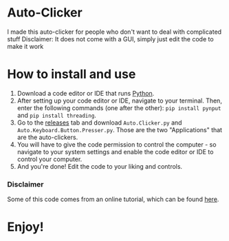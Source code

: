 # Auto-Clicker
I made this auto-clicker for people who don't want to deal with complicated stuff
Disclaimer: It does not come with a GUI, simply just edit the code to make it work

# How to install and use
1. Download a code editor or IDE that runs [Python](https://www.python.org).
2. After setting up your code editor or IDE, navigate to your terminal.  Then, enter the following commands (one after the other): `pip install pynput` and `pip install threading`.
3. Go to the [releases](https://github.com/Jminding/autoclicker/releases) tab and download `Auto.Clicker.py` and `Auto.Keyboard.Button.Presser.py`.  Those are the two "Applications" that are the auto-clickers.
4. You will have to give the code permission to control the computer - so navigate to your system settings and enable the code editor or IDE to control your computer.
5. And you're done!  Edit the code to your liking and controls.

### Disclaimer
Some of this code comes from an online tutorial, which can be found [here](https://www.youtube.com/watch?v=eamTeszpeZ4).

# Enjoy!
